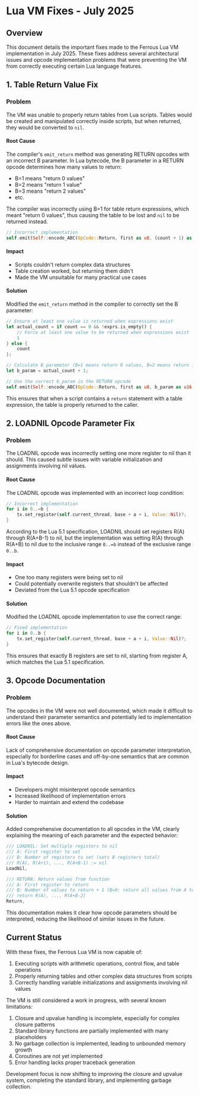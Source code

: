 # Lua VM Fixes - July 2025

## Overview

This document details the important fixes made to the Ferrous Lua VM implementation in July 2025. These fixes address several architectural issues and opcode implementation problems that were preventing the VM from correctly executing certain Lua language features.

## 1. Table Return Value Fix

### Problem
The VM was unable to properly return tables from Lua scripts. Tables would be created and manipulated correctly inside scripts, but when returned, they would be converted to `nil`.

#### Root Cause
The compiler's `emit_return` method was generating RETURN opcodes with an incorrect B parameter. In Lua bytecode, the B parameter in a RETURN opcode determines how many values to return:
- B=1 means "return 0 values"
- B=2 means "return 1 value"
- B=3 means "return 2 values"
- etc.

The compiler was incorrectly using B=1 for table return expressions, which meant "return 0 values", thus causing the table to be lost and `nil` to be returned instead.

```rust
// Incorrect implementation
self.emit(Self::encode_ABC(OpCode::Return, first as u8, (count + 1) as u16, 0));
```

#### Impact
- Scripts couldn't return complex data structures
- Table creation worked, but returning them didn't
- Made the VM unsuitable for many practical use cases

#### Solution
Modified the `emit_return` method in the compiler to correctly set the B parameter:

```rust
// Ensure at least one value is returned when expressions exist
let actual_count = if count == 0 && !exprs.is_empty() {
    // Force at least one value to be returned when expressions exist
    1
} else {
    count
};

// Calculate B parameter (B=1 means return 0 values, B=2 means return 1 value)
let b_param = actual_count + 1;

// Use the correct b_param in the RETURN opcode
self.emit(Self::encode_ABC(OpCode::Return, first as u8, b_param as u16, 0));
```

This ensures that when a script contains a `return` statement with a table expression, the table is properly returned to the caller.

## 2. LOADNIL Opcode Parameter Fix

### Problem
The LOADNIL opcode was incorrectly setting one more register to nil than it should. This caused subtle issues with variable initialization and assignments involving nil values.

#### Root Cause
The LOADNIL opcode was implemented with an incorrect loop condition:

```rust
// Incorrect implementation
for i in 0..=b {
    tx.set_register(self.current_thread, base + a + i, Value::Nil)?;
}
```

According to the Lua 5.1 specification, LOADNIL should set registers R(A) through R(A+B-1) to nil, but the implementation was setting R(A) through R(A+B) to nil due to the inclusive range `0..=b` instead of the exclusive range `0..b`.

#### Impact
- One too many registers were being set to nil
- Could potentially overwrite registers that shouldn't be affected
- Deviated from the Lua 5.1 opcode specification

#### Solution
Modified the LOADNIL opcode implementation to use the correct range:

```rust
// Fixed implementation
for i in 0..b {
    tx.set_register(self.current_thread, base + a + i, Value::Nil)?;
}
```

This ensures that exactly B registers are set to nil, starting from register A, which matches the Lua 5.1 specification.

## 3. Opcode Documentation

### Problem
The opcodes in the VM were not well documented, which made it difficult to understand their parameter semantics and potentially led to implementation errors like the ones above.

#### Root Cause
Lack of comprehensive documentation on opcode parameter interpretation, especially for borderline cases and off-by-one semantics that are common in Lua's bytecode design.

#### Impact
- Developers might misinterpret opcode semantics
- Increased likelihood of implementation errors
- Harder to maintain and extend the codebase

#### Solution
Added comprehensive documentation to all opcodes in the VM, clearly explaining the meaning of each parameter and the expected behavior:

```rust
/// LOADNIL: Set multiple registers to nil
/// A: First register to set
/// B: Number of registers to set (sets B registers total)
/// R(A), R(A+1), ..., R(A+B-1) := nil
LoadNil,

/// RETURN: Return values from function
/// A: First register to return
/// B: Number of values to return + 1 (B=0: return all values from A to top)
/// return R(A), ..., R(A+B-2)
Return,
```

This documentation makes it clear how opcode parameters should be interpreted, reducing the likelihood of similar issues in the future.

## Current Status

With these fixes, the Ferrous Lua VM is now capable of:
1. Executing scripts with arithmetic operations, control flow, and table operations
2. Properly returning tables and other complex data structures from scripts
3. Correctly handling variable initializations and assignments involving nil values

The VM is still considered a work in progress, with several known limitations:
1. Closure and upvalue handling is incomplete, especially for complex closure patterns
2. Standard library functions are partially implemented with many placeholders
3. No garbage collection is implemented, leading to unbounded memory growth
4. Coroutines are not yet implemented
5. Error handling lacks proper traceback generation

Development focus is now shifting to improving the closure and upvalue system, completing the standard library, and implementing garbage collection.